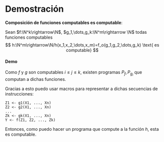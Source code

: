 # Demostración

**Composición de funciones computables es computable**:

Sean $f:\N^k\rightarrow\N$, $g_1,\dots,g_k:\N^m\rightarrow \N$ todas funciones computables
$$
h:\N^m\rightarrow\N/h(x_1,x_2,\dots,x_m)=f_o(g_1,g_2,\dots,g_k) \text{ es computable}
$$

#### Demo

Como $f$ y $g$ son computables $i\leq j \leq k$, existen programas $P_f,P_{g_i}$ que computan a dichas funciones.

Gracias a esto puedo usar macros para representar a dichas secuencias de instrucciones:

```
Z1 <- g1(X1, ..., Xn)
Z2 <- g2(X1, ..., Xn)
...
Zk <- gk(X1, ..., Xn)
Y <- f(Z1, Z2, ..., Zk)
```

Entonces, como puedo hacer un programa que compute a la función $h$, esta es computable.